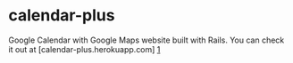 calendar-plus
=============

Google Calendar with Google Maps website built with Rails.
You can check it out at [calendar-plus.herokuapp.com] [1]

  [1]: http://calendar-plus.herokuapp.com/
